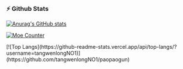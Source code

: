 ### :zap: Github Stats
[![Anurag's GitHub stats](https://github-readme-stats.vercel.app/api?username=tangwenlongNO1&hide=stars,prs&count_private=true&show_icons=true&theme=radical&hide_border=true&show_owner=true)](https://github.com/anuraghazra/github-readme-stats)
<p>
  <a href="https://count.getloli.com/"><img src="https://count.getloli.com/get/@tangwenlongNO1?theme=rule34" alt="Moe Counter" title="萌萌计数器"></a>
</p>
[![Top Langs](https://github-readme-stats.vercel.app/api/top-langs/?username=tangwenlongNO1)](https://github.com/tangwenlongNO1/paopaogun)

